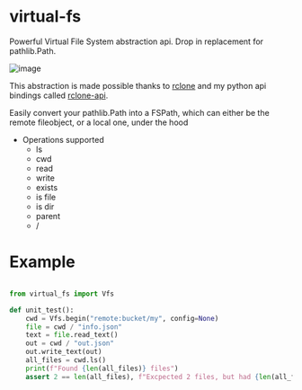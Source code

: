 # virtual-fs

Powerful Virtual File System abstraction api. Drop in replacement for pathlib.Path.

![image](https://github.com/user-attachments/assets/f72d8c45-3ad0-4378-98f5-77b1fd0da88d)

This abstraction is made possible thanks to [rclone](https://rclone.org) and my python api bindings called [rclone-api](https://github.com/zackees/rclone-api).

Easily convert your pathlib.Path into a FSPath, which can either be the remote fileobject, or a local one, under the hood

  * Operations supported
    * ls
    * cwd
    * read
    * write
    * exists
    * is file
    * is dir
    * parent
    * /


# Example

```python

from virtual_fs import Vfs

def unit_test():
    cwd = Vfs.begin("remote:bucket/my", config=None)
    file = cwd / "info.json"
    text = file.read_text()
    out = cwd / "out.json"
    out.write_text(out)
    all_files = cwd.ls()
    print(f"Found {len(all_files)} files")
    assert 2 == len(all_files), f"Excpected 2 files, but had {len(all_files)}"

```
